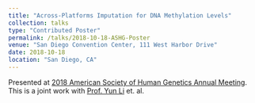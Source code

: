 ```yaml
---
title: "Across-Platforms Imputation for DNA Methylation Levels"
collection: talks
type: "Contributed Poster"
permalink: /talks/2018-10-18-ASHG-Poster
venue: "San Diego Convention Center, 111 West Harbor Drive"
date: 2018-10-18
location: "San Diego, CA"
---
```


Presented at [2018 American Society of Human Genetics Annual Meeting](http://www.ashg.org/2018meeting/).
This is a joint work with [Prof. Yun Li](https://yunliweb.its.unc.edu/) et. al.

